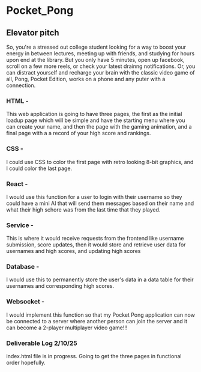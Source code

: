 # Pocket_Pong

## Elevator pitch

So, you're a stressed out college student looking for a way to boost your energy in between lectures, meeting up with friends, and studying for hours upon end at the library. But you only have 5 minutes, open up facebook, scroll on a few more reels, or check your latest drainng notifications. Or, you can distract yourself and recharge your brain with the classic video game of all, Pong, Pocket Edition, works on a phone and any puter with a connection. 

### HTML - 
This web application is going to have three pages, the first as the initial loadup page which will be simple and have the starting menu where you can create your name, and then the page with the gaming animation, and a final page with a a record of your high score and rankings. 

### CSS - 
I could use CSS to color the first page with retro looking 8-bit graphics, and I could color the last page. 

### React - 
I would use this function for a user to login with their username so they could have a mini AI that will send them messages based on their name and what their high schore was from the last time that they played. 

### Service - 
This is where it would receive requests from the frontend like username submission, score updates, then it would store and retrieve user data for usernames and high scores, and updating high scores 

### Database - 
I would use this to permanently store the user's data in a data table for their usernames and corresponding high scores. 

### Websocket -
I would implement this function so that my Pocket Pong application can now be connected to a server where another person can join the server and it can become a 2-player multiplayer video game!!! 



### Deliverable Log 2/10/25
index.html file is in progress. Going to get the three pages in functional order hopefully. 
